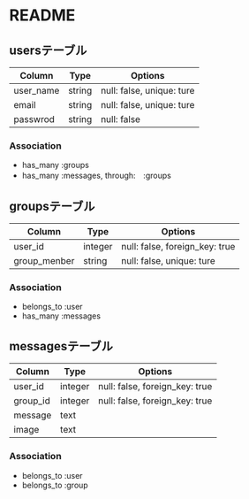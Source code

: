 # README

## usersテーブル
|Column|Type|Options|
|------|----|-------|
|user_name|string|null: false, unique: ture|
|email|string|null: false, unique: ture|
|passwrod|string|null: false|
### Association
- has_many :groups
- has_many :messages, through:　:groups

## groupsテーブル
|Column|Type|Options|
|------|----|-------|
|user_id|integer|null: false, foreign_key: true|
|group_menber|string|null: false, unique: ture|
### Association
- belongs_to :user
- has_many :messages

## messagesテーブル
|Column|Type|Options|
|------|----|-------|
|user_id|integer|null: false, foreign_key: true|
|group_id|integer|null: false, foreign_key: true|
|message|text||
|image|text||
### Association
- belongs_to :user
- belongs_to :group
